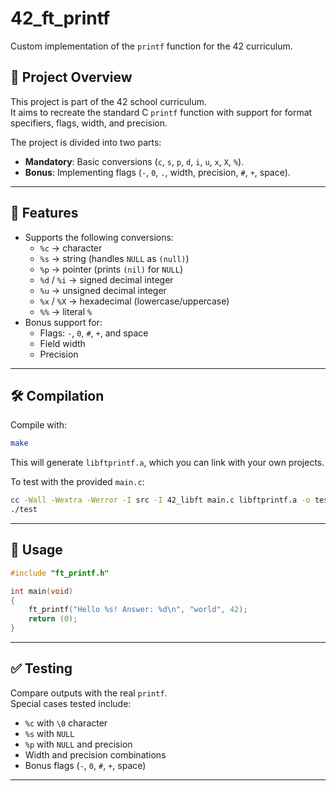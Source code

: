 # 42_ft_printf

Custom implementation of the `printf` function for the 42 curriculum.

## 📌 Project Overview
This project is part of the 42 school curriculum.  
It aims to recreate the standard C `printf` function with support for format specifiers, flags, width, and precision.  

The project is divided into two parts:
- **Mandatory**: Basic conversions (`c`, `s`, `p`, `d`, `i`, `u`, `x`, `X`, `%`).
- **Bonus**: Implementing flags (`-`, `0`, `.`, width, precision, `#`, `+`, space).

---

## 🚀 Features
- Supports the following conversions:
  - `%c` → character
  - `%s` → string (handles `NULL` as `(null)`)
  - `%p` → pointer (prints `(nil)` for `NULL`)
  - `%d` / `%i` → signed decimal integer
  - `%u` → unsigned decimal integer
  - `%x` / `%X` → hexadecimal (lowercase/uppercase)
  - `%%` → literal `%`
- Bonus support for:
  - Flags: `-`, `0`, `#`, `+`, and space
  - Field width
  - Precision

---

## 🛠️ Compilation
Compile with:
```bash
make
```

This will generate `libftprintf.a`, which you can link with your own projects.

To test with the provided `main.c`:
```bash
cc -Wall -Wextra -Werror -I src -I 42_libft main.c libftprintf.a -o test
./test
```

---

## 📖 Usage
```c
#include "ft_printf.h"

int main(void)
{
    ft_printf("Hello %s! Answer: %d\n", "world", 42);
    return (0);
}
```

---

## ✅ Testing
Compare outputs with the real `printf`.  
Special cases tested include:
- `%c` with `\0` character
- `%s` with `NULL`
- `%p` with `NULL` and precision
- Width and precision combinations
- Bonus flags (`-`, `0`, `#`, `+`, space)

---
